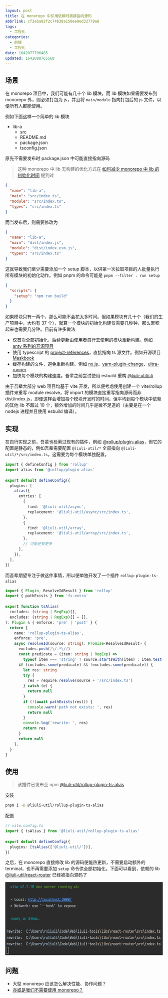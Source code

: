 ```yaml
---
layout: post
title: 在 monorepo 中引用依赖时直接指向源码
abbrlink: cf2eba92f2c74b38a150ee9ed32779a8
tags:
  - 工程化
categories:
  - 前端
  - 工程化
date: 1642077706485
updated: 1642088765568
---
```


## 场景

在 monorepo 项目中，我们可能有几十个 lib 模块，而 lib 模块如果需要发布到 monorepo 外，则必须打包为 js，并且将 `main/module` 指向打包后的 js 文件，以便所有人都能使用。

例如下面这样一个简单的 lib 模块

- lib-a
  - src
  - README.md
  - package.json
  - tsconfig.json

原先不需要发布时 package.json 中可能直接指向源码

> 这种 monorepo 中 lib 无构建的优化方式在 [如何减少 monorepo 中 lib 的初始化时间](:/content/f35319c382cf488082a1df13dad35005) 提到过

```json
{
  "name": "lib-a",
  "main": "src/index.ts",
  "module": "src/index.ts",
  "types": "src/index.ts"
}
```

而当发布后，则需要修改为

```json
{
  "name": "lib-a",
  "main": "dist/index.js",
  "module": "dist/index.esm.js",
  "types": "src/index.ts"
}
```

这就导致我们至少需要添加一个 setup 脚本，以供第一次拉取项目的人批量执行所有模块的初始化动作。例如 pnpm 的命令可能是 `pnpm --filter . run setup`

```json
{
  "scripts": {
    "setup": "npm run build"
  }
}
```

如果模块只有一两个，那么可能不会花太多时间。但如果模块有几十个（我们的生产项目中，大约有 37 个），就算一个模块的初始化构建仅需要几秒钟，那么累积起来也需要几分钟。目前有许多做法

- 仅首次全部初始化，后续更新由使用者自行去使用的模块重新构建。例如 [antv 系列的开源项目](https://github.com/antvis/G6)
- 使用 typescript 的 [project-references](https://www.typescriptlang.org/docs/handbook/project-references.html)，直接指向 ts 源文件。例如开源项目 [Maskbook](https://github.com/DimensionDev/Maskbook/blob/develop/tsconfig.json)
- 缓存构建的文件，避免重新构建。例如 [nx.js](https://nx.dev/)、[yarn-plugin-change](https://github.com/rxliuli/liuli-tools/tree/master/libs/yarn-plugin-changed)、[ultra-runner](https://github.com/folke/ultra-runner)
- 加快每个模块的构建速度。吾辈之前尝试使用 esbuild 重构 [@liuli-util/cli](https://github.com/rxliuli/liuli-tools/tree/master/apps/liuli-cli)

由于吾辈大部分 web 项目均基于 vite 开发，所以便考虑使用创建一个 vite/rollup 插件来重写 module resolve，将 import 的模块直接重写指向源码而非 dist/index.js，即便这样会增加每个模块开发时的时间，但平均到每个模块中依赖的其他 lib 不超过 10 个，额外增加的时间几乎是微不足道的（主要是在一个 nodejs 进程并且使用 esbuild 编译）。

## 实现

在自行实现之前，吾辈也检索过现有的插件，例如 [@rollup/plugin-alias](https://www.npmjs.com/package/@rollup/plugin-alias)，但它的配置是静态的，例如吾辈需要配置 `@liuli-util/*` 全部指向 `@liuli-util/*/src/index.ts`，这需要为每个模块单独配置。

```ts
import { defineConfig } from 'rollup'
import alias from '@rollup/plugin-alias'

export default defineConfig({
  plugins: [
    alias({
      entries: [
        {
          find: '@liuli-util/async',
          replacement: '@liuli-util/async/src/index.ts',
        },
        {
          find: '@liuli-util/array',
          replacement: '@liuli-util/array/src/index.ts',
        },
        // 可能还有更多
      ],
    }),
  ],
})
```

而吾辈期望专注于做这件事情，所以便单独开发了一个插件 `rollup-plugin-ts-alias`

```ts
import { Plugin, ResolveIdResult } from 'rollup'
import { pathExists } from 'fs-extra'

export function tsAlias(
  includes: (string | RegExp)[],
  excludes: (string | RegExp)[] = [],
): Plugin & { enforce: 'pre' | 'post' } {
  return {
    name: 'rollup-plugin-ts-alias',
    enforce: 'pre',
    async resolveId(source: string): Promise<ResolveIdResult> {
      excludes.push(/\/.*\//)
      const predicate = (item: string | RegExp) =>
        typeof item === 'string' ? source.startsWith(item) : item.test(source)
      if (includes.some(predicate) && !excludes.some(predicate)) {
        let res: string
        try {
          res = require.resolve(source + '/src/index.ts')
        } catch (e) {
          return null
        }
        if (!(await pathExists(res))) {
          console.warn('path not exists: ', res)
          return null
        }
        console.log('rewrite: ', res)
        return res
      }
      return null
    },
  }
}
```

## 使用

> 该插件已发布至 npm [@liuli-util/rollup-plugin-ts-alias](https://www.npmjs.com/package/@liuli-util/rollup-plugin-ts-alias)

安装

```sh
pnpm i -D @liuli-util/rollup-plugin-ts-alias
```

配置

```ts
// vite.config.ts
import { tsAlias } from '@liuli-util/rollup-plugin-ts-alias'

export default defineConfig({
  plugins: [tsAlias(['@liuli-util/'])],
})
```

之后，在 monorepo 直接修改 lib 的源码便能热更新，不需要启动额外的 terminal，也不再需要添加 `setup` 命令供全部初始化。下面可以看到，依赖的 lib [@liuli-util/react-router](https://www.npmjs.com/package/@liuli-util/react-router) 已经被指向源码了

![1642080421952](/resources/7c84fdda7f6d4e74943e7bde752176c1.png)

## 问题

- 大型 monorepo 应该怎么解决性能、协作问题？
- [亦或是我们不需要使用 monorepo？](https://www.codesky.me/archives/monorepo-please-dont.wind)
